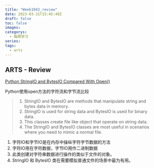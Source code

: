 ```yaml
---
title: "Week1042_review"
date: 2023-03-31T15:45:49Z
draft: false 
toc: false
images:
categorys:
  - 每周学习
series:
tags:
  - arts 
---
```


## ARTS - Review

[Python StringIO and BytesIO Compared With Open()](https://medium.com/swlh/python-stringio-and-bytesio-compared-with-open-c0e99b9def31)

Python使用open方法的字符流和字节流比较

> 1. StringIO and BytesIO are methods that manipulate string and bytes data in memory.
> 2. StringIO is used for string data and BytesIO is used for binary data.
> 3. This classes create file like object that operate on string data.
> 4. The StringIO and BytesIO classes are most useful in scenarios where you need to mimic a normal file.

1. 字符IO和字节IO是在内存中操纵字符字节数据的方法
2. 字符IO用在字符数据，字节IO用作二进制数据
3. 此类创建对字符串数据进行操作的类似于文件的对象。
4. StringIO 和 BytesIO 类在需要模拟普通文件的场景中最为有用。






